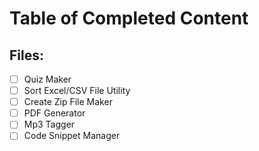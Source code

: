 # Table of Completed Content

Files:
------

- [ ] Quiz Maker
- [ ] Sort Excel/CSV File Utility
- [ ] Create Zip File Maker
- [ ] PDF Generator
- [ ] Mp3 Tagger
- [ ] Code Snippet Manager
